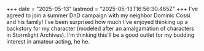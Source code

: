 +++
date = "2025-05-13"
lastmod = "2025-05-13T16:56:30.465Z"
+++
I've agreed to join a summer DnD campaign with my neighbor Dominic Cossi and his family! I've been surprised how much I've enjoyed thinking up a backstory for my character (modeled after an amalgamation of characters in Stormlight Archives). I'm thinking this'll be a good outlet for my budding interest in amateur acting, he he.